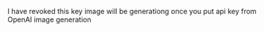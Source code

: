 I have revoked this key image will be generationg once you put api key from OpenAI image generation 
